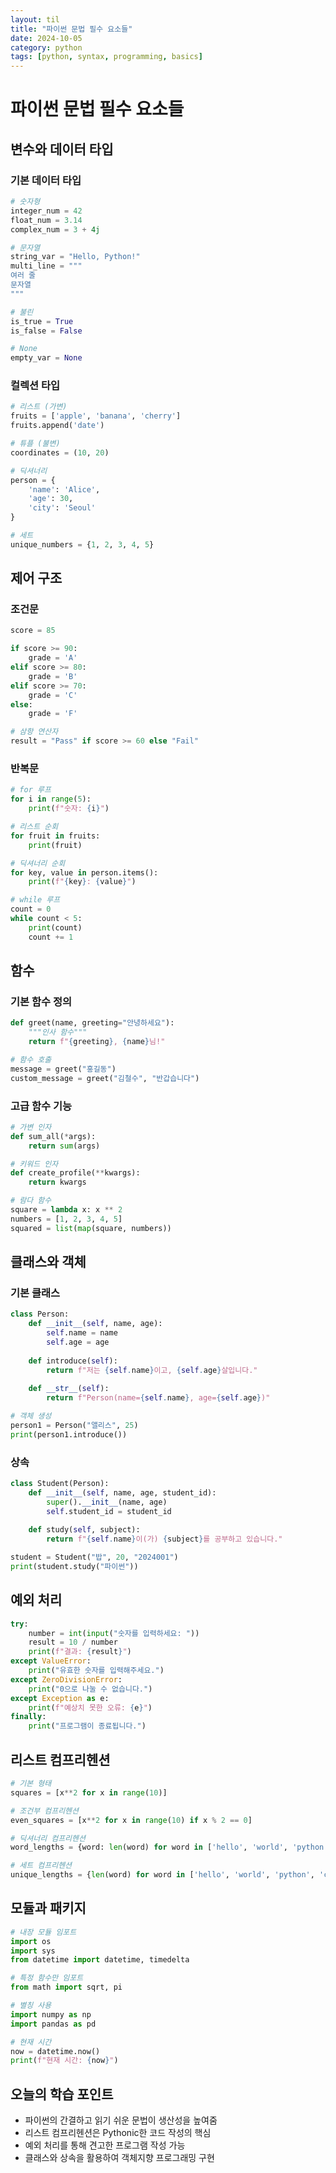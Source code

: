 ```yaml
---
layout: til
title: "파이썬 문법 필수 요소들"
date: 2024-10-05
category: python
tags: [python, syntax, programming, basics]
---
```


# 파이썬 문법 필수 요소들

## 변수와 데이터 타입

### 기본 데이터 타입
```python
# 숫자형
integer_num = 42
float_num = 3.14
complex_num = 3 + 4j

# 문자열
string_var = "Hello, Python!"
multi_line = """
여러 줄
문자열
"""

# 불린
is_true = True
is_false = False

# None
empty_var = None
```

### 컬렉션 타입
```python
# 리스트 (가변)
fruits = ['apple', 'banana', 'cherry']
fruits.append('date')

# 튜플 (불변)
coordinates = (10, 20)

# 딕셔너리
person = {
    'name': 'Alice',
    'age': 30,
    'city': 'Seoul'
}

# 세트
unique_numbers = {1, 2, 3, 4, 5}
```

## 제어 구조

### 조건문
```python
score = 85

if score >= 90:
    grade = 'A'
elif score >= 80:
    grade = 'B'
elif score >= 70:
    grade = 'C'
else:
    grade = 'F'

# 삼항 연산자
result = "Pass" if score >= 60 else "Fail"
```

### 반복문
```python
# for 루프
for i in range(5):
    print(f"숫자: {i}")

# 리스트 순회
for fruit in fruits:
    print(fruit)

# 딕셔너리 순회
for key, value in person.items():
    print(f"{key}: {value}")

# while 루프
count = 0
while count < 5:
    print(count)
    count += 1
```

## 함수

### 기본 함수 정의
```python
def greet(name, greeting="안녕하세요"):
    """인사 함수"""
    return f"{greeting}, {name}님!"

# 함수 호출
message = greet("홍길동")
custom_message = greet("김철수", "반갑습니다")
```

### 고급 함수 기능
```python
# 가변 인자
def sum_all(*args):
    return sum(args)

# 키워드 인자
def create_profile(**kwargs):
    return kwargs

# 람다 함수
square = lambda x: x ** 2
numbers = [1, 2, 3, 4, 5]
squared = list(map(square, numbers))
```

## 클래스와 객체

### 기본 클래스
```python
class Person:
    def __init__(self, name, age):
        self.name = name
        self.age = age
    
    def introduce(self):
        return f"저는 {self.name}이고, {self.age}살입니다."
    
    def __str__(self):
        return f"Person(name={self.name}, age={self.age})"

# 객체 생성
person1 = Person("앨리스", 25)
print(person1.introduce())
```

### 상속
```python
class Student(Person):
    def __init__(self, name, age, student_id):
        super().__init__(name, age)
        self.student_id = student_id
    
    def study(self, subject):
        return f"{self.name}이(가) {subject}를 공부하고 있습니다."

student = Student("밥", 20, "2024001")
print(student.study("파이썬"))
```

## 예외 처리
```python
try:
    number = int(input("숫자를 입력하세요: "))
    result = 10 / number
    print(f"결과: {result}")
except ValueError:
    print("유효한 숫자를 입력해주세요.")
except ZeroDivisionError:
    print("0으로 나눌 수 없습니다.")
except Exception as e:
    print(f"예상치 못한 오류: {e}")
finally:
    print("프로그램이 종료됩니다.")
```

## 리스트 컴프리헨션
```python
# 기본 형태
squares = [x**2 for x in range(10)]

# 조건부 컴프리헨션
even_squares = [x**2 for x in range(10) if x % 2 == 0]

# 딕셔너리 컴프리헨션
word_lengths = {word: len(word) for word in ['hello', 'world', 'python']}

# 세트 컴프리헨션
unique_lengths = {len(word) for word in ['hello', 'world', 'python', 'code']}
```

## 모듈과 패키지
```python
# 내장 모듈 임포트
import os
import sys
from datetime import datetime, timedelta

# 특정 함수만 임포트
from math import sqrt, pi

# 별칭 사용
import numpy as np
import pandas as pd

# 현재 시간
now = datetime.now()
print(f"현재 시간: {now}")
```

## 오늘의 학습 포인트
- 파이썬의 간결하고 읽기 쉬운 문법이 생산성을 높여줌
- 리스트 컴프리헨션은 Pythonic한 코드 작성의 핵심
- 예외 처리를 통해 견고한 프로그램 작성 가능
- 클래스와 상속을 활용하여 객체지향 프로그래밍 구현 